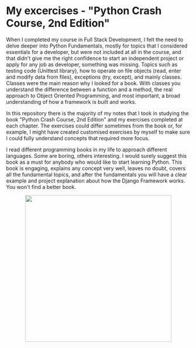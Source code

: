 # My excercises - "Python Crash Course, 2nd Edition"

When I completed my course in Full Stack Development, I felt the need to delve deeper into Python Fundamentals, mostly for topics that I considered essentials for a developer, but were not included at all in the course, and that didn't give me the right confidence to start an independent project or apply for any job as developer, something was missing. Topics such as testing code (Unittest library), how to operate on file objects (read, enter and modify data from files), exceptions (try, except), and mainly classes. Classes were the main reason why I looked for a book. With classes you understand the difference between a function and a method, the real approach to Object Oriented Programming, and most important, a broad understanding of how a framework is built and works.

In this repository there is the majority of my notes that I took in studying the book "Python Crash Course, 2nd Edition" and my exercises completed at each chapter. The exercises could differ sometimes from the book or, for example, I might have created customised exercises by myself to make sure I could fully understand concepts that required more focus.

I read different programming books in my life to approach different languages. Some are boring, others interesting. I would surely suggest this book as a must for anybody who would like to start learning Python. This book is engaging, explains any concept very well, leaves no doubt, covers all the fundamental topics, and after the fundamentals you will have a clear example and project explanation about how the Django Framework works. You won't find a better book.

<p align="center">
  <img width="400" height="auto" src="test_file/bookimg.jpg">
</p>